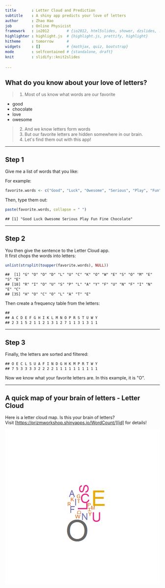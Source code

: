 ```yaml
---
title       : Letter Cloud and Prediction
subtitle    : A shiny app predicts your love of letters
author      : Zhao Hao
job         : Online Physicist
framework   : io2012        # {io2012, html5slides, shower, dzslides, ...}
highlighter : highlight.js  # {highlight.js, prettify, highlight}
hitheme     : tomorrow      # 
widgets     : []            # {mathjax, quiz, bootstrap}
mode        : selfcontained # {standalone, draft}
knit        : slidify::knit2slides

---
```


## What do you know about your love of letters?

>1. Most of us know what words are our favorite
  + good
  + chocolate
  + love
  + owesome
>2. And we know letters form words
>3. But our favorite letters are hidden somewhere in our brain.
>4. Let's find them out with this app!

--- 

## Step 1

Give me a list of words that you like:

For example:

```r
favorite.words <- c("Good", "Luck", "Owesome", "Serious", "Play", "Fun", "Fine", "Chocolate")
```
Then, type them out:

```r
paste(favorite.words, collapse = " ")
```

```
## [1] "Good Luck Owesome Serious Play Fun Fine Chocolate"
```

---

## Step 2

You then give the sentence to the Letter Cloud app.  
It first chops the words into letters:

```r
unlist(strsplit(toupper(favorite.words), NULL))
```

```
##  [1] "G" "O" "O" "D" "L" "U" "C" "K" "O" "W" "E" "S" "O" "M" "E" "S" "E"
## [18] "R" "I" "O" "U" "S" "P" "L" "A" "Y" "F" "U" "N" "F" "I" "N" "E" "C"
## [35] "H" "O" "C" "O" "L" "A" "T" "E"
```
Then create a frequency table from the letters:

```
## 
## A C D E F G H I K L M N O P R S T U W Y 
## 2 3 1 5 2 1 1 2 1 3 1 2 7 1 1 3 1 3 1 1
```

---

## Step 3

Finally, the letters are sorted and filtered:

```
## O E C L S U A F I N D G H K M P R T W Y 
## 7 5 3 3 3 3 2 2 2 2 1 1 1 1 1 1 1 1 1 1
```
Now we know what your favorite letters are. In this example, it is "O". 

---
## A quick map of your brain of letters - Letter Cloud
Here is a letter cloud map. Is this your brain of letters?  
Visit [https://prizmworkshop.shinyapps.io/WordCount/][id] for details!  

![plot of chunk unnamed-chunk-6](assets/fig/unnamed-chunk-6-1.png) 

[id]: https://prizmworkshop.shinyapps.io/WordCount/ 
